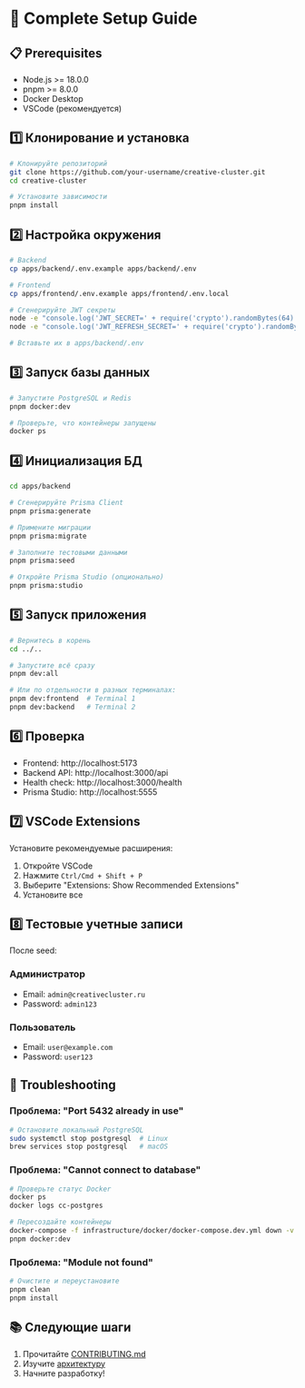 # 🚀 Complete Setup Guide

## 📋 Prerequisites

- Node.js >= 18.0.0
- pnpm >= 8.0.0
- Docker Desktop
- VSCode (рекомендуется)

## 1️⃣ Клонирование и установка

```bash
# Клонируйте репозиторий
git clone https://github.com/your-username/creative-cluster.git
cd creative-cluster

# Установите зависимости
pnpm install
```

## 2️⃣ Настройка окружения

```bash
# Backend
cp apps/backend/.env.example apps/backend/.env

# Frontend
cp apps/frontend/.env.example apps/frontend/.env.local

# Сгенерируйте JWT секреты
node -e "console.log('JWT_SECRET=' + require('crypto').randomBytes(64).toString('hex'))"
node -e "console.log('JWT_REFRESH_SECRET=' + require('crypto').randomBytes(64).toString('hex'))"

# Вставьте их в apps/backend/.env
```

## 3️⃣ Запуск базы данных

```bash
# Запустите PostgreSQL и Redis
pnpm docker:dev

# Проверьте, что контейнеры запущены
docker ps
```

## 4️⃣ Инициализация БД

```bash
cd apps/backend

# Сгенерируйте Prisma Client
pnpm prisma:generate

# Примените миграции
pnpm prisma:migrate

# Заполните тестовыми данными
pnpm prisma:seed

# Откройте Prisma Studio (опционально)
pnpm prisma:studio
```

## 5️⃣ Запуск приложения

```bash
# Вернитесь в корень
cd ../..

# Запустите всё сразу
pnpm dev:all

# Или по отдельности в разных терминалах:
pnpm dev:frontend  # Terminal 1
pnpm dev:backend   # Terminal 2
```

## 6️⃣ Проверка

- Frontend: http://localhost:5173
- Backend API: http://localhost:3000/api
- Health check: http://localhost:3000/health
- Prisma Studio: http://localhost:5555

## 7️⃣ VSCode Extensions

Установите рекомендуемые расширения:

1. Откройте VSCode
2. Нажмите `Ctrl/Cmd + Shift + P`
3. Выберите "Extensions: Show Recommended Extensions"
4. Установите все

## 8️⃣ Тестовые учетные записи

После seed:

### Администратор
- Email: `admin@creativecluster.ru`
- Password: `admin123`

### Пользователь
- Email: `user@example.com`
- Password: `user123`

## 🔧 Troubleshooting

### Проблема: "Port 5432 already in use"
```bash
# Остановите локальный PostgreSQL
sudo systemctl stop postgresql  # Linux
brew services stop postgresql   # macOS
```

### Проблема: "Cannot connect to database"
```bash
# Проверьте статус Docker
docker ps
docker logs cc-postgres

# Пересоздайте контейнеры
docker-compose -f infrastructure/docker/docker-compose.dev.yml down -v
pnpm docker:dev
```

### Проблема: "Module not found"
```bash
# Очистите и переустановите
pnpm clean
pnpm install
```

## 📚 Следующие шаги

1. Прочитайте [CONTRIBUTING.md](../CONTRIBUTING.md)
2. Изучите [архитектуру](./ARCHITECTURE.md)
3. Начните разработку!